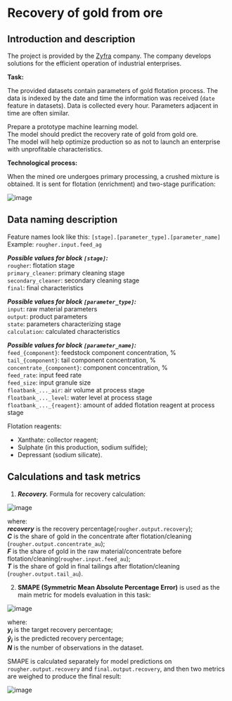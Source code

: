 # Recovery of gold from ore

## Introduction and description

The project is provided by the [Zyfra](https://www.zyfra.com/) company. The company develops solutions for the efficient operation of industrial enterprises.    

**Task:**

The provided datasets contain parameters of gold flotation process. The data is indexed by the date and time the information was received  (`date` feature in datasets). Data is collected every hour. Parameters adjacent in time are often similar.  
  
Prepare a prototype machine learning model.   
The model should predict the recovery rate of gold from gold ore.  
The model will help optimize production so as not to launch an enterprise with unprofitable characteristics.

**Technological process:**

When the mined ore undergoes primary processing, a crushed mixture is obtained. It is sent for flotation (enrichment) and two-stage purification:

![image](https://user-images.githubusercontent.com/116455436/229314073-f0e14878-a404-42a1-9332-ceb585bb348a.png)

## Data naming description

Feature names look like this: `[stage].[parameter_type].[parameter_name]`  
Example: `rougher.input.feed_ag`  
  
***Possible values for block `[stage]`:***  
`rougher`: flotation stage  
`primary_cleaner`: primary cleaning stage  
`secondary_cleaner`: secondary cleaning stage  
`final`: final characteristics  
  
***Possible values for block `[parameter_type]`:***  
`input`: raw material parameters  
`output`: product parameters  
`state`: parameters characterizing stage  
`calculation`: calculated characteristics  
  
***Possible values for block `[parameter_name]`:***  
`feed_{component}`: feedstock component concentration, %  
`tail_{component}`: tail component concentration, %  
`concentrate_{component}`: component concentration, %  
`feed_rate`: input feed rate  
`feed_size`: input granule size  
`floatbank_..._air`: air volume at process stage  
`floatbank_..._level`: water level at process stage  
`floatbank_..._{reagent}`: amount of added flotation reagent at process stage 
  
Flotation reagents:
* Xanthate: collector reagent;  
* Sulphate (in this production, sodium sulfide);  
* Depressant (sodium silicate).  


## Calculations and task metrics

1. ***Recovery.*** Formula for recovery calculation:

![image](https://user-images.githubusercontent.com/116455436/229314092-74eef053-78dc-466b-8909-52848c0c5ba6.png)

where:  
***recovery*** is the recovery percentage(`rougher.output.recovery`);  
***C*** is the share of gold in the concentrate after flotation/cleaning (`rougher.output.concentrate_au`);  
***F*** is the share of gold in the raw material/concentrate before flotation/cleaning(`rougher.input.feed_au`);  
***T*** is the share of gold in final tailings after flotation/cleaning (`rougher.output.tail_au`).  

2. **SMAPE (Symmetric Mean Absolute Percentage Error)** is used as the main metric for models evaluation in this task:

![image](https://user-images.githubusercontent.com/116455436/229314097-6e4477f4-b685-4e09-9d3a-dfadeb5746eb.png)

where:  
***y<sub>i</sub>*** is the target recovery percentage;  
***ŷ<sub>i</sub>*** is the predicted recovery percentage;  
***N*** is the number of observations in the dataset.  

SMAPE is calculated separately for model predictions on `rougher.output.recovery` and `final.output.recovery`, and then two metrics are weighed to produce the final result:

![image](https://user-images.githubusercontent.com/116455436/229314099-8d391964-ad5c-4c25-82ae-cb2cd6939b70.png)
